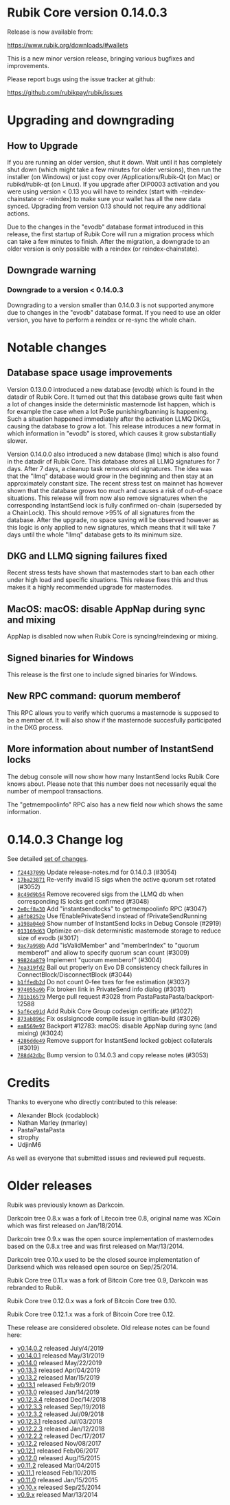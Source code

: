 Rubik Core version 0.14.0.3
==========================

Release is now available from:

  <https://www.rubik.org/downloads/#wallets>

This is a new minor version release, bringing various bugfixes and improvements.

Please report bugs using the issue tracker at github:

  <https://github.com/rubikpay/rubik/issues>


Upgrading and downgrading
=========================

How to Upgrade
--------------

If you are running an older version, shut it down. Wait until it has completely
shut down (which might take a few minutes for older versions), then run the
installer (on Windows) or just copy over /Applications/Rubik-Qt (on Mac) or
rubikd/rubik-qt (on Linux). If you upgrade after DIP0003 activation and you were
using version < 0.13 you will have to reindex (start with -reindex-chainstate
or -reindex) to make sure your wallet has all the new data synced. Upgrading from
version 0.13 should not require any additional actions.

Due to the changes in the "evodb" database format introduced in this release, the
first startup of Rubik Core will run a migration process which can take a few minutes
to finish. After the migration, a downgrade to an older version is only possible with
a reindex (or reindex-chainstate).

Downgrade warning
-----------------

### Downgrade to a version < 0.14.0.3

Downgrading to a version smaller than 0.14.0.3 is not supported anymore due to changes
in the "evodb" database format. If you need to use an older version, you have to perform
a reindex or re-sync the whole chain.

Notable changes
===============

Database space usage improvements
--------------------------------
Version 0.13.0.0 introduced a new database (evodb) which is found in the datadir of Rubik Core. It turned
out that this database grows quite fast when a lot of changes inside the deterministic masternode list happen,
which is for example the case when a lot PoSe punishing/banning is happening. Such a situation happened
immediately after the activation LLMQ DKGs, causing the database to grow a lot. This release introduces
a new format in which information in "evodb" is stored, which causes it grow substantially slower.  

Version 0.14.0.0 also introduced a new database (llmq) which is also found in the datadir of Rubik Core.
This database stores all LLMQ signatures for 7 days. After 7 days, a cleanup task removes old signatures.
The idea was that the "llmq" database would grow in the beginning and then stay at an approximately constant
size. The recent stress test on mainnet has however shown that the database grows too much and causes a risk
of out-of-space situations. This release will from now also remove signatures when the corresponding InstantSend
lock is fully confirmed on-chain (superseded by a ChainLock). This should remove >95% of all signatures from
the database. After the upgrade, no space saving will be observed however as this logic is only applied to new
signatures, which means that it will take 7 days until the whole "llmq" database gets to its minimum size.

DKG and LLMQ signing failures fixed
-----------------------------------
Recent stress tests have shown that masternodes start to ban each other under high load and specific situations.
This release fixes this and thus makes it a highly recommended upgrade for masternodes.

MacOS: macOS: disable AppNap during sync and mixing
---------------------------------------------------
AppNap is disabled now when Rubik Core is syncing/reindexing or mixing.

Signed binaries for Windows
---------------------------
This release is the first one to include signed binaries for Windows.

New RPC command: quorum memberof <proTxHash>
--------------------------------------------
This RPC allows you to verify which quorums a masternode is supposed to be a member of. It will also show
if the masternode succesfully participated in the DKG process.

More information about number of InstantSend locks
--------------------------------------------------
The debug console will now show how many InstantSend locks Rubik Core knows about. Please note that this number
does not necessarily equal the number of mempool transactions.

The "getmempoolinfo" RPC also has a new field now which shows the same information.

0.14.0.3 Change log
===================

See detailed [set of changes](https://github.com/rubikpay/rubik/compare/v0.14.0.2...rubikpay:v0.14.0.3).

- [`f2443709b`](https://github.com/rubikpay/rubik/commit/f2443709b) Update release-notes.md for 0.14.0.3 (#3054)
- [`17ba23871`](https://github.com/rubikpay/rubik/commit/17ba23871) Re-verify invalid IS sigs when the active quorum set rotated (#3052)
- [`8c49d9b54`](https://github.com/rubikpay/rubik/commit/8c49d9b54) Remove recovered sigs from the LLMQ db when corresponding IS locks get confirmed (#3048)
- [`2e0cf8a30`](https://github.com/rubikpay/rubik/commit/2e0cf8a30) Add "instantsendlocks" to getmempoolinfo RPC (#3047)
- [`a8fb8252e`](https://github.com/rubikpay/rubik/commit/a8fb8252e) Use fEnablePrivateSend instead of fPrivateSendRunning
- [`a198a04e0`](https://github.com/rubikpay/rubik/commit/a198a04e0) Show number of InstantSend locks in Debug Console (#2919)
- [`013169d63`](https://github.com/rubikpay/rubik/commit/013169d63) Optimize on-disk deterministic masternode storage to reduce size of evodb (#3017)
- [`9ac7a998b`](https://github.com/rubikpay/rubik/commit/9ac7a998b) Add "isValidMember" and "memberIndex" to "quorum memberof" and allow to specify quorum scan count (#3009)
- [`99824a879`](https://github.com/rubikpay/rubik/commit/99824a879) Implement "quorum memberof" (#3004)
- [`7ea319fd2`](https://github.com/rubikpay/rubik/commit/7ea319fd2) Bail out properly on Evo DB consistency check failures in ConnectBlock/DisconnectBlock (#3044)
- [`b1ffedb2d`](https://github.com/rubikpay/rubik/commit/b1ffedb2d) Do not count 0-fee txes for fee estimation (#3037)
- [`974055a9b`](https://github.com/rubikpay/rubik/commit/974055a9b) Fix broken link in PrivateSend info dialog (#3031)
- [`781b16579`](https://github.com/rubikpay/rubik/commit/781b16579) Merge pull request #3028 from PastaPastaPasta/backport-12588
- [`5af6ce91d`](https://github.com/rubikpay/rubik/commit/5af6ce91d) Add Rubik Core Group codesign certificate (#3027)
- [`873ab896c`](https://github.com/rubikpay/rubik/commit/873ab896c) Fix osslsigncode compile issue in gitian-build (#3026)
- [`ea8569e97`](https://github.com/rubikpay/rubik/commit/ea8569e97) Backport #12783: macOS: disable AppNap during sync (and mixing) (#3024)
- [`4286dde49`](https://github.com/rubikpay/rubik/commit/4286dde49) Remove support for InstantSend locked gobject collaterals (#3019)
- [`788d42dbc`](https://github.com/rubikpay/rubik/commit/788d42dbc) Bump version to 0.14.0.3 and copy release notes (#3053)

Credits
=======

Thanks to everyone who directly contributed to this release:

- Alexander Block (codablock)
- Nathan Marley (nmarley)
- PastaPastaPasta
- strophy
- UdjinM6

As well as everyone that submitted issues and reviewed pull requests.

Older releases
==============

Rubik was previously known as Darkcoin.

Darkcoin tree 0.8.x was a fork of Litecoin tree 0.8, original name was XCoin
which was first released on Jan/18/2014.

Darkcoin tree 0.9.x was the open source implementation of masternodes based on
the 0.8.x tree and was first released on Mar/13/2014.

Darkcoin tree 0.10.x used to be the closed source implementation of Darksend
which was released open source on Sep/25/2014.

Rubik Core tree 0.11.x was a fork of Bitcoin Core tree 0.9,
Darkcoin was rebranded to Rubik.

Rubik Core tree 0.12.0.x was a fork of Bitcoin Core tree 0.10.

Rubik Core tree 0.12.1.x was a fork of Bitcoin Core tree 0.12.

These release are considered obsolete. Old release notes can be found here:

- [v0.14.0.2](https://github.com/rubikpay/rubik/blob/master/doc/release-notes/rubik/release-notes-0.14.0.2.md) released July/4/2019
- [v0.14.0.1](https://github.com/rubikpay/rubik/blob/master/doc/release-notes/rubik/release-notes-0.14.0.1.md) released May/31/2019
- [v0.14.0](https://github.com/rubikpay/rubik/blob/master/doc/release-notes/rubik/release-notes-0.14.0.md) released May/22/2019
- [v0.13.3](https://github.com/rubikpay/rubik/blob/master/doc/release-notes/rubik/release-notes-0.13.3.md) released Apr/04/2019
- [v0.13.2](https://github.com/rubikpay/rubik/blob/master/doc/release-notes/rubik/release-notes-0.13.2.md) released Mar/15/2019
- [v0.13.1](https://github.com/rubikpay/rubik/blob/master/doc/release-notes/rubik/release-notes-0.13.1.md) released Feb/9/2019
- [v0.13.0](https://github.com/rubikpay/rubik/blob/master/doc/release-notes/rubik/release-notes-0.13.0.md) released Jan/14/2019
- [v0.12.3.4](https://github.com/rubikpay/rubik/blob/master/doc/release-notes/rubik/release-notes-0.12.3.4.md) released Dec/14/2018
- [v0.12.3.3](https://github.com/rubikpay/rubik/blob/master/doc/release-notes/rubik/release-notes-0.12.3.3.md) released Sep/19/2018
- [v0.12.3.2](https://github.com/rubikpay/rubik/blob/master/doc/release-notes/rubik/release-notes-0.12.3.2.md) released Jul/09/2018
- [v0.12.3.1](https://github.com/rubikpay/rubik/blob/master/doc/release-notes/rubik/release-notes-0.12.3.1.md) released Jul/03/2018
- [v0.12.2.3](https://github.com/rubikpay/rubik/blob/master/doc/release-notes/rubik/release-notes-0.12.2.3.md) released Jan/12/2018
- [v0.12.2.2](https://github.com/rubikpay/rubik/blob/master/doc/release-notes/rubik/release-notes-0.12.2.2.md) released Dec/17/2017
- [v0.12.2](https://github.com/rubikpay/rubik/blob/master/doc/release-notes/rubik/release-notes-0.12.2.md) released Nov/08/2017
- [v0.12.1](https://github.com/rubikpay/rubik/blob/master/doc/release-notes/rubik/release-notes-0.12.1.md) released Feb/06/2017
- [v0.12.0](https://github.com/rubikpay/rubik/blob/master/doc/release-notes/rubik/release-notes-0.12.0.md) released Aug/15/2015
- [v0.11.2](https://github.com/rubikpay/rubik/blob/master/doc/release-notes/rubik/release-notes-0.11.2.md) released Mar/04/2015
- [v0.11.1](https://github.com/rubikpay/rubik/blob/master/doc/release-notes/rubik/release-notes-0.11.1.md) released Feb/10/2015
- [v0.11.0](https://github.com/rubikpay/rubik/blob/master/doc/release-notes/rubik/release-notes-0.11.0.md) released Jan/15/2015
- [v0.10.x](https://github.com/rubikpay/rubik/blob/master/doc/release-notes/rubik/release-notes-0.10.0.md) released Sep/25/2014
- [v0.9.x](https://github.com/rubikpay/rubik/blob/master/doc/release-notes/rubik/release-notes-0.9.0.md) released Mar/13/2014

